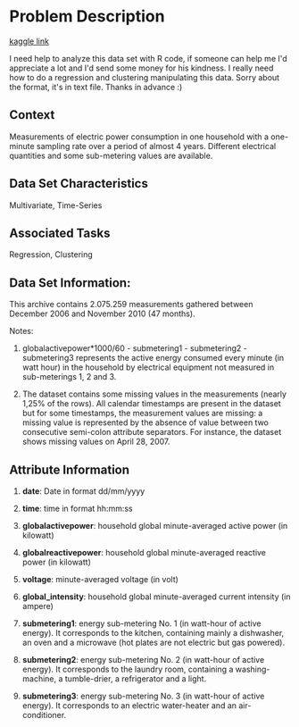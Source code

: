 # Problem Description

[kaggle link](https://www.kaggle.com/uciml/electric-power-consumption-data-set)

I need help to analyze this data set with R code, if someone can help me I'd appreciate a lot and I'd send some money for his kindness. I really need how to do a regression and clustering manipulating this data.
Sorry about the format, it's in text file.
Thanks in advance :)

## Context

Measurements of electric power consumption in one household with a one-minute sampling rate over a period of almost 4 years. Different electrical quantities and some sub-metering values are available.

## Data Set Characteristics
Multivariate, Time-Series

## Associated Tasks
Regression, Clustering

## Data Set Information:

This archive contains 2.075.259 measurements gathered between December 2006 and November 2010 (47 months).

Notes:

1. globalactivepower*1000/60 - submetering1 - submetering2 - submetering3 represents the active energy consumed every minute (in watt hour) in the household by electrical equipment not measured in sub-meterings 1, 2 and 3.

2. The dataset contains some missing values in the measurements (nearly 1,25% of the rows). All calendar timestamps are present in the dataset but for some timestamps, the measurement values are missing: a missing value is represented by the absence of value between two consecutive semi-colon attribute separators. For instance, the dataset shows missing values on April 28, 2007.

## Attribute Information

1. **date**: Date in format dd/mm/yyyy

2. **time**: time in format hh:mm:ss

3. **globalactivepower**: household global minute-averaged active power (in kilowatt)

4. **globalreactivepower**: household global minute-averaged reactive power (in kilowatt)

5. **voltage**: minute-averaged voltage (in volt)

6. **global_intensity**: household global minute-averaged current intensity (in ampere)

7. **submetering1**: energy sub-metering No. 1 (in watt-hour of active energy). It corresponds to the kitchen, containing mainly a dishwasher, an oven and a microwave (hot plates are not electric but gas powered).

8. **submetering2**: energy sub-metering No. 2 (in watt-hour of active energy). It corresponds to the laundry room, containing a washing-machine, a tumble-drier, a refrigerator and a light.

9. **submetering3**: energy sub-metering No. 3 (in watt-hour of active energy). It corresponds to an electric water-heater and an air-conditioner.